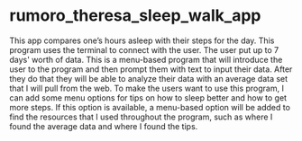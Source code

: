 # rumoro_theresa_sleep_walk_app

  This app compares one’s hours asleep with their steps for the day. This program uses the terminal to connect with the user.
The user put up to 7 days' worth of data. This is a menu-based program that will introduce the user to the program and then prompt them
with text to input their data. After they do that they will be able to analyze their data with an average 
data set that I will pull from the web.
	To make the users want to use this program, I can add some menu options for tips on how to sleep better and how 
to get more steps. If this option is available, a menu-based option will be added to find the resources that I used 
throughout the program, such as where I found the average data and where I found the tips.
